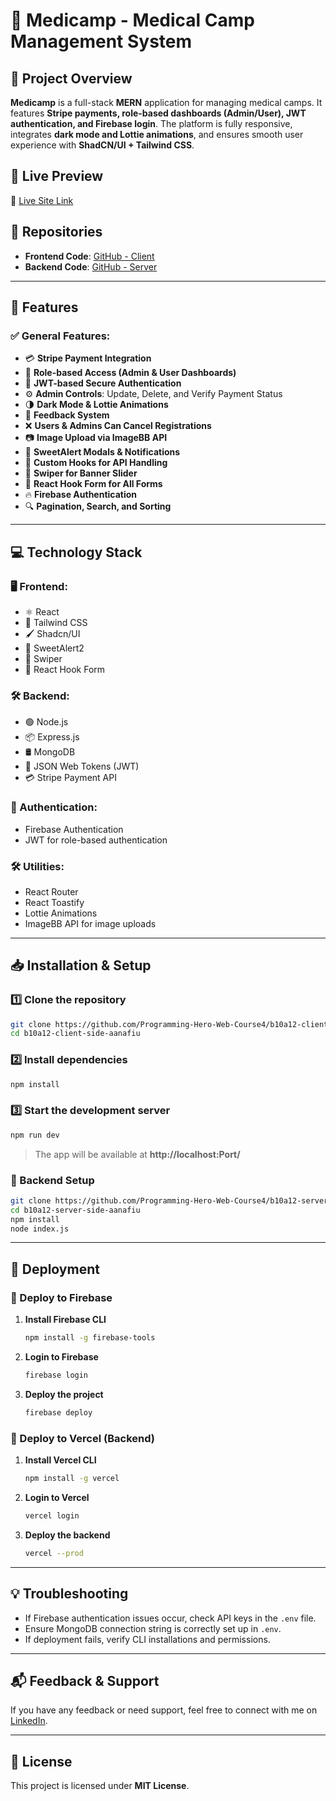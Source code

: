 # 🏥 Medicamp - Medical Camp Management System  

## 📌 Project Overview  
**Medicamp** is a full-stack **MERN** application for managing medical camps. It features **Stripe payments, role-based dashboards (Admin/User), JWT authentication, and Firebase login**. The platform is fully responsive, integrates **dark mode and Lottie animations**, and ensures smooth user experience with **ShadCN/UI + Tailwind CSS**.  

## 🚀 Live Preview  
🔗 [Live Site Link](https://mongo-medicamp.web.app/)  

## 📂 Repositories  
- **Frontend Code**: [GitHub - Client](https://github.com/Programming-Hero-Web-Course4/b10a12-client-side-aanafiu)  
- **Backend Code**: [GitHub - Server](https://github.com/Programming-Hero-Web-Course4/b10a12-server-side-aanafiu)  

---  

## 🎯 Features  

### ✅ General Features:  
- 💳 **Stripe Payment Integration**  
- 🔑 **Role-based Access (Admin & User Dashboards)**  
- 🔐 **JWT-based Secure Authentication**  
- ⚙️ **Admin Controls**: Update, Delete, and Verify Payment Status  
- 🌗 **Dark Mode & Lottie Animations**  
- 📝 **Feedback System**  
- ❌ **Users & Admins Can Cancel Registrations**  
- 📷 **Image Upload via ImageBB API**  
- 🎨 **SweetAlert Modals & Notifications**  
- 🔄 **Custom Hooks for API Handling**  
- 🎠 **Swiper for Banner Slider**  
- 📑 **React Hook Form for All Forms**  
- 🔥 **Firebase Authentication**  
- 🔍 **Pagination, Search, and Sorting**  

---  

## 💻 Technology Stack  

### 🖥️ Frontend:  
- ⚛️ React  
- 🎨 Tailwind CSS  
- 🖌️ Shadcn/UI  
- 🎉 SweetAlert2  
- 🎠 Swiper  
- 📜 React Hook Form  

### 🛠️ Backend:  
- 🟢 Node.js  
- 📦 Express.js  
- 🛢️ MongoDB  
- 🔑 JSON Web Tokens (JWT)  
- 💳 Stripe Payment API  

### 🔐 Authentication:  
- Firebase Authentication  
- JWT for role-based authentication  

### 🛠️ Utilities:  
- React Router  
- React Toastify  
- Lottie Animations  
- ImageBB API for image uploads  

---  

## 📥 Installation & Setup  

### 1️⃣ Clone the repository  
```sh
git clone https://github.com/Programming-Hero-Web-Course4/b10a12-client-side-aanafiu.git
cd b10a12-client-side-aanafiu
```

### 2️⃣ Install dependencies  
```sh
npm install
```

### 3️⃣ Start the development server  
```sh
npm run dev
```

> The app will be available at **http://localhost:Port/**  

### 🔧 Backend Setup  
```sh
git clone https://github.com/Programming-Hero-Web-Course4/b10a12-server-side-aanafiu.git
cd b10a12-server-side-aanafiu
npm install
node index.js
```

---  

## 🚀 Deployment  

### 🔹 Deploy to Firebase  
1. **Install Firebase CLI**  
   ```sh
   npm install -g firebase-tools
   ```  
2. **Login to Firebase**  
   ```sh
   firebase login
   ```  
3. **Deploy the project**  
   ```sh
   firebase deploy
   ```  

### 🔹 Deploy to Vercel (Backend)  
1. **Install Vercel CLI**  
   ```sh
   npm install -g vercel
   ```  
2. **Login to Vercel**  
   ```sh
   vercel login
   ```  
3. **Deploy the backend**  
   ```sh
   vercel --prod
   ```  

---  

## 💡 Troubleshooting  

- If Firebase authentication issues occur, check API keys in the `.env` file.  
- Ensure MongoDB connection string is correctly set up in `.env`.  
- If deployment fails, verify CLI installations and permissions.  

---  

## 📬 Feedback & Support  

If you have any feedback or need support, feel free to connect with me on [LinkedIn](https://www.linkedin.com/in/aanafiu/).  

---  

## 📜 License  

This project is licensed under **MIT License**.  
